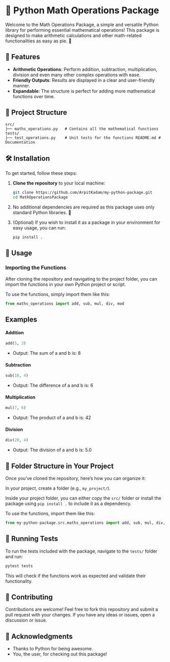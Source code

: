 # 🧮 Python Math Operations Package
Welcome to the Math Operations Package, a simple and versatile Python library for performing essential mathematical operations! This package is designed to make arithmetic calculations and other math-related functionalities as easy as pie. 🥧

## 🚀 Features
- **Arithmetic Operations**: Perform addition, subtraction, multiplication, division and even many other complex operations with ease.
- **Friendly Outputs**: Results are displayed in a clear and user-friendly manner.
- **Expandable**: The structure is perfect for adding more mathematical functions over time.

## 📁 Project Structure
```
src/ 
├── maths_operations.py   # Contains all the mathematical functions 
tests/ 
├── test_operations.py    # Unit tests for the functions README.md # Documentation
```

## 🛠️ Installation
To get started, follow these steps:

1. **Clone the repository** to your local machine:

    ```bash
    git clone https://github.com/ArpitKadam/my-python-package.git
    cd MathOperationsPackage
    ```

2. No additional dependencies are required as this package uses only standard Python libraries. 🎉

3. (Optional) If you wish to install it as a package in your environment for easy usage, you can run:

    ```bash
    pip install .
    ```

## 📝 Usage
### Importing the Functions
After cloning the repository and navigating to the project folder, you can import the functions in your own Python project or script.

To use the functions, simply import them like this:

```python
from maths_operations import add, sub, mul, div, mod
```

## Examples
#### Addition
```python
add(5, 3)
```
- Output: The sum of a and b is: 8

#### Subtraction
```python
sub(10, 4)
```
- Output: The difference of a and b is: 6

#### Multiplication
```python
mul(7, 6)
```
- Output: The product of a and b is: 42

#### Division
```python
div(20, 4)
```
- Output: The division of a and b is: 5.0

## 📁 Folder Structure in Your Project
Once you’ve cloned the repository, here’s how you can organize it:

In your project, create a folder (e.g., ```my_project/```).

Inside your project folder, you can either copy the ```src/``` folder or install the package using ```pip install .``` to include it as a dependency.

To use the functions, import them like this:
```python
from my-python-package.src.maths_operations import add, sub, mul, div, mod
```

## 🧪 Running Tests
To run the tests included with the package, navigate to the ```tests/``` folder and run:

```bash
pytest tests
```
This will check if the functions work as expected and validate their functionality.

## 🤝 Contributing
Contributions are welcome! Feel free to fork this repository and submit a pull request with your changes. If you have any ideas or issues, open a discussion or issue.

## 🌟 Acknowledgments

- Thanks to Python for being awesome.
- You, the user, for checking out this package!
